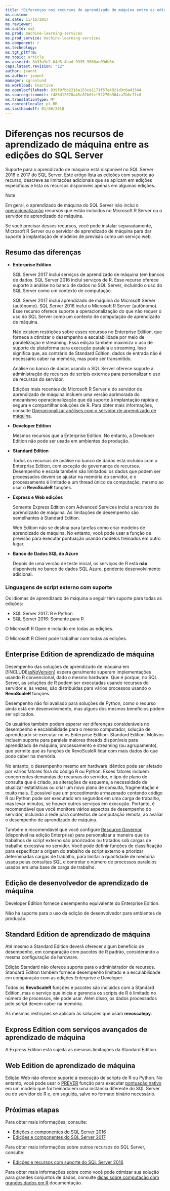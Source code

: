 ```yaml
---
title: "Diferenças nos recursos de aprendizado de máquina entre as edições do SQL Server | Microsoft Docs"
ms.custom: 
ms.date: 11/16/2017
ms.reviewer: 
ms.suite: sql
ms.prod: machine-learning-services
ms.prod_service: machine-learning-services
ms.component: r
ms.technology: 
ms.tgt_pltfrm: 
ms.topic: article
ms.assetid: 8b33a3e2-04d3-4bad-9335-9568ae09db0b
caps.latest.revision: "12"
author: jeannt
ms.author: jeannt
manager: cgronlund
ms.workload: Inactive
ms.openlocfilehash: 839f9fbb2216a153ce1171f57e4021d9c0a43544
ms.sourcegitcommit: f486d12078a45c87b0fcf52270b904ca7b0c7fc8
ms.translationtype: MT
ms.contentlocale: pt-BR
ms.lasthandoff: 01/08/2018
---
```

# <a name="differences-in-machine-learning-features-between-editions-of-sql-server"></a>Diferenças nos recursos de aprendizado de máquina entre as edições do SQL Server
 
 Suporte para o aprendizado de máquina está disponível no SQL Server 2016 e 2017 do SQL Server. Este artigo lista as edições com suporte ao recurso, descreve as limitações adicionais que se aplicam em edições específicas e lista os recursos disponíveis apenas em algumas edições.

 > [!NOTE]
 > Em geral, o aprendizado de máquina do SQL Server não inclui o [operacionalização](https://docs.microsoft.com/machine-learning-server/what-is-operationalization) recursos que estão incluídos no Microsoft R Server ou o servidor de aprendizado de máquina.
 > 
 > Se você precisar desses recursos, você pode instalar separadamente, Microsoft R Server ou o servidor de aprendizado de máquina para dar suporte à implantação de modelos de previsão como um serviço web. 

## <a name="summary-of-differences"></a>Resumo das diferenças

-   **Enterprise Edition**
    
     SQL Server 2017 inclui serviços de aprendizado de máquina (em bancos de dados. SQL Server 2016 inclui serviços de R. Esse recurso oferece suporte à análise no banco de dados no SQL Server, incluindo o uso do SQL Server como um contexto de computação.
     
     SQL Server 2017 inclui aprendizado de máquina do Microsoft Server (autônomo). SQL Server 2016 inclui o Microsoft R Server (autônomo). Esse recurso oferece suporte a operacionalização do que não requer o uso do SQL Server como um contexto de computação de aprendizado de máquina.

     Não existem restrições sobre esses recursos no Enterprise Edition, que fornece a otimizar o desempenho e escalabilidade por meio de paralelização e streaming. Essa edição também maximiza o uso de suporte de plataforma para execução paralela e streaming. Isso significa que, ao contrário de Standard Edition, dados de entrada não é necessário caber na memória, mas pode ser transmitido.
     
     Análise no banco de dados usando o SQL Server oferece suporte à administração de recursos de scripts externos para personalizar o uso de recursos do servidor.
     
     Edições mais recentes do Microsoft R Server e do servidor de aprendizado de máquina incluem uma versão aprimorada do mecanismo operacionalização que dá suporte à implantação rápida e segura e compartilhar soluções de R. Para obter mais informações, consulte [Operacionalizar análises com o servidor de aprendizado de máquina](https://docs.microsoft.com/machine-learning-server/what-is-operationalization).

-   **Developer Edition**

     Mesmos recursos que a Enterprise Edition. No entanto, a Developer Edition não pode ser usada em ambientes de produção.  
  
-   **Standard Edition**

     Todos os recursos de análise no banco de dados está incluído com o Enterprise Edition, com exceção de governança de recursos. Desempenho e escala também são limitados: os dados que podem ser processados devem se ajustar na memória do servidor, e o processamento é limitado a um thread único de computação, mesmo ao usar o **RevoScaleR** funções.
  
-   **Express e Web edições**
  
     Somente Express Edition com Advanced Services inclui a recursos de aprendizado de máquina. As limitações de desempenho são semelhantes à Standard Edition. 
     
     Web Edition não se destina para tarefas como criar modelos de aprendizado de máquina. No entanto, você pode usar a função de previsão para executar pontuação usando modelos treinados em outro lugar.

-   **Banco de Dados SQL do Azure**
  
     Depois de uma versão de teste inicial, os serviços de R está **não** disponíveis no banco de dados SQL Azure, pendente desenvolvimento adicional. 

### <a name="external-script-languages-supported"></a>Linguagens de script externo com suporte

Os idiomas de aprendizado de máquina a seguir têm suporte para todas as edições:

+ SQL Server 2017: R e Python
+ SQL Server 2016: Somente para R

O Microsoft R Open é incluído em todas as edições.

O Microsoft R Client pode trabalhar com todas as edições.

## <a name="machine-learning-in-enterprise-edition"></a>Enterprise Edition de aprendizado de máquina

Desempenho das soluções de aprendizado de máquina em [!INCLUDE[ssNoVersion](../../includes/ssnoversion-md.md)] espera geralmente superam implementações usando R convencional, dado o mesmo hardware. Que é porque, no SQL Server, as soluções de R podem ser executadas usando recursos do servidor e, às vezes, são distribuídas para vários processos usando o **RevoScaleR** funções. 

Desempenho não foi avaliado para soluções de Python, como o recurso ainda está em desenvolvimento, mas alguns dos mesmos benefícios podem ser aplicados.

Os usuários também podem esperar ver diferenças consideráveis no desempenho e escalabilidade para o mesmo computador, solução de aprendizado se executar no vs Enterprise Edition. Standard Edition. Motivos incluem suporte para paralela maiores threads disponíveis para aprendizado de máquina, processamento e streaming (ou agrupamento), que permite que as funções de RevoScaleR lidar com mais dados do que pode caber na memória. 

No entanto, o desempenho mesmo em hardware idêntico pode ser afetado por vários fatores fora do código R ou Python. Esses fatores incluem concorrentes demandas de recursos do servidor, o tipo de plano de consulta que é criado, as alterações de esquema, a necessidade de atualizar estatísticas ou criar um novo plano de consulta, fragmentação e muito mais. É possível que um procedimento armazenado contendo código R ou Python pode ser executado em segundos em uma carga de trabalho, mas levar minutos, se houver outros serviços em execução.  Portanto, é recomendável que você monitore vários aspectos de desempenho do servidor, incluindo a rede para contextos de computação remota, ao avaliar o desempenho de aprendizado de máquina.

Também é recomendável que você configure [Resource Governor](../../relational-databases/resource-governor/resource-governor.md) (disponível na edição Enterprise) para personalizar a maneira que os trabalhos de script externo são priorizados ou tratados sob cargas de trabalho excessiva no servidor. Você pode definir funções de classificação para especificar a origem do trabalho de script externo e priorizar determinadas cargas de trabalho, para limitar a quantidade de memória usada pelas consultas SQL e controlar o número de processos paralelos usados em uma base de carga de trabalho.

## <a name="machine-learning-in-developer-edition"></a>Edição de desenvolvedor de aprendizado de máquina

Developer Edition fornece desempenho equivalente do Enterprise Edition.

Não há suporte para o uso da edição de desenvolvedor para ambientes de produção.

## <a name="machine-learning-in-standard-edition"></a>Standard Edition de aprendizado de máquina

Até mesmo a Standard Edition deverá oferecer algum benefício de desempenho, em comparação com pacotes de R padrão, considerando a mesma configuração de hardware.

Edição Standard não oferece suporte para o administrador de recursos. Standard Edition também fornece desempenho limitado e a escalabilidade em comparação com as edições Enterprise e Developer.

Todos os **RevoScaleR** funções e pacotes são incluídos com a Standard Edition, mas o serviço que inicia e gerencia os scripts de R é limitado no número de processos, ele pode usar. Além disso, os dados processados pelo script devem caber na memória.

As mesmas restrições se aplicam às soluções que usam **revoscalepy**.

## <a name="machine-learning-in-express-edition-with-advanced-services"></a>Express Edition com serviços avançados de aprendizado de máquina

A Express Edition está sujeita às mesmas limitações da Standard Edition.

## <a name="machine-learning-in-web-edition"></a>Web Edition de aprendizado de máquina

Edição Web não oferece suporte à execução de scripts de R ou Python. No entanto, você pode usar o [PREVER](../../t-sql/queries/predict-transact-sql.md) função para executar [pontuação nativo](../sql-native-scoring.md) em um modelo que foi treinado em uma instância diferente do SQL Server ou do servidor de R e, em seguida, salvo no formato binário necessário.

## <a name="next-steps"></a>Próximas etapas

Para obter mais informações, consulte:

+ [Edições e componentes do SQL Server 2016](../../sql-server/editions-and-components-of-sql-server-2016.md)
+ [Edições e componentes do SQL Server 2017](../../sql-server/editions-and-components-of-sql-server-2017.md)

Para obter mais informações sobre outros recursos do SQL Server, consulte:

+ [Edições e recursos com suporte do SQL Server 2016](../../sql-server/editions-and-components-of-sql-server-2016.md) 

Para obter mais informações sobre como você pode otimizar sua solução para grandes conjuntos de dados, consulte [dicas sobre computação com grandes dados em R](https://docs.microsoft.com/machine-learning-server/r/tutorial-large-data-tips) documentação.
